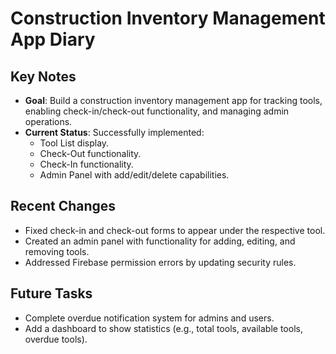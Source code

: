 # Construction Inventory Management App Diary

## Key Notes

- **Goal**: Build a construction inventory management app for tracking tools, enabling check-in/check-out functionality, and managing admin operations.
- **Current Status**: Successfully implemented:
  - Tool List display.
  - Check-Out functionality.
  - Check-In functionality.
  - Admin Panel with add/edit/delete capabilities.

## Recent Changes
- Fixed check-in and check-out forms to appear under the respective tool.
- Created an admin panel with functionality for adding, editing, and removing tools.
- Addressed Firebase permission errors by updating security rules.

## Future Tasks
- Complete overdue notification system for admins and users.
- Add a dashboard to show statistics (e.g., total tools, available tools, overdue tools).
